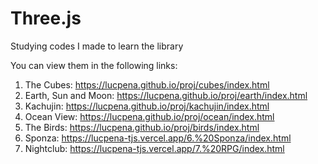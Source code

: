 # Three.js
Studying codes I made to learn the library

You can view them in the following links:

1. The Cubes: https://lucpena.github.io/proj/cubes/index.html
2. Earth, Sun and Moon: https://lucpena.github.io/proj/earth/index.html
3. Kachujin: https://lucpena.github.io/proj/kachujin/index.html
4. Ocean View: https://lucpena.github.io/proj/ocean/index.html
5. The Birds: https://lucpena.github.io/proj/birds/index.html
6. Sponza: https://lucpena-tjs.vercel.app/6.%20Sponza/index.html
7. Nightclub: https://lucpena-tjs.vercel.app/7.%20RPG/index.html
